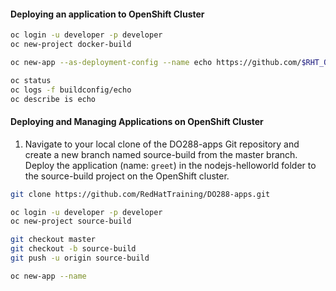 #### Deploying an application to OpenShift Cluster  
```bash
oc login -u developer -p developer
oc new-project docker-build

oc new-app --as-deployment-config --name echo https://github.com/$RHT_OCP4_GITHUB_USER/DO288-apps#docker-build --context-dir ubi-echo

oc status 
oc logs -f buildconfig/echo
oc describe is echo
```  

#### Deploying and Managing Applications on OpenShift Cluster  
1. Navigate to your local clone of the DO288-apps Git repository and create a new branch named source-build from the master branch. Deploy the application (name: `greet`) in the nodejs-helloworld folder to the source-build project on the OpenShift cluster.  
```bash
git clone https://github.com/RedHatTraining/DO288-apps.git

oc login -u developer -p developer
oc new-project source-build

git checkout master
git checkout -b source-build
git push -u origin source-build

oc new-app --name 
```  
